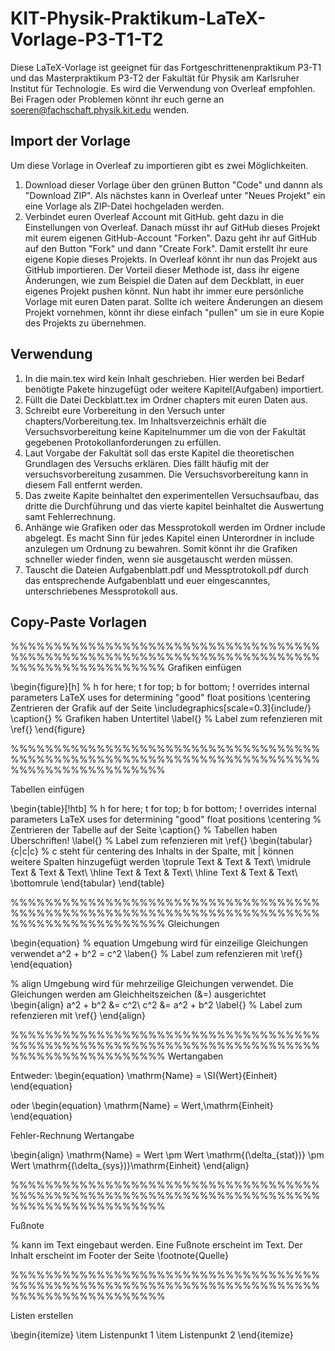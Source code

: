 # KIT-Physik-Praktikum-LaTeX-Vorlage-P3-T1-T2
Diese LaTeX-Vorlage ist geeignet für das Fortgeschrittenenpraktikum P3-T1 und das Masterpraktikum P3-T2 der Fakultät für Physik am Karlsruher Institut für Technologie. Es wird die Verwendung von Overleaf empfohlen.
Bei Fragen oder Problemen könnt ihr euch gerne an soeren@fachschaft.physik.kit.edu wenden.

## Import der Vorlage
Um diese Vorlage in Overleaf zu importieren gibt es zwei Möglichkeiten.
1. Download dieser Vorlage über den grünen Button "Code" und dannn als "Download ZIP". Als nächstes kann in Overleaf unter "Neues Projekt" ein eine Vorlage als ZIP-Datei hochgeladen werden.
2. Verbindet euren Overleaf Account mit GitHub. geht dazu in die Einstellungen von Overleaf. Danach müsst ihr auf GitHub dieses Projekt mit eurem eigenen GitHub-Account "Forken". Dazu geht ihr auf GitHub auf den Button "Fork" und dann "Create Fork". Damit erstellt ihr eure eigene Kopie dieses Projekts. In Overleaf könnt ihr nun das Projekt aus GitHub importieren. Der Vorteil dieser Methode ist, dass ihr eigene Änderungen, wie zum Beispiel die Daten auf dem Deckblatt, in euer eigenes Projekt pushen könnt. Nun habt ihr immer eure persönliche Vorlage mit euren Daten parat. Sollte ich weitere Änderungen an diesem Projekt vornehmen, könnt ihr diese einfach "pullen" um sie in eure Kopie des Projekts zu übernehmen.  

## Verwendung
1. In die main.tex wird kein Inhalt geschrieben. Hier werden bei Bedarf benötigte Pakete hinzugefügt oder weitere Kapitel(Aufgaben) importiert.
2. Füllt die Datei Deckblatt.tex im Ordner chapters mit euren Daten aus.
3. Schreibt eure Vorbereitung in den Versuch unter chapters/Vorbereitung.tex. Im Inhaltsverzeichnis erhält die Versuchsvorbereitung keine Kapitelnummer um die von der Fakultät gegebenen Protokollanforderungen zu erfüllen.
4. Laut Vorgabe der Fakultät soll das erste Kapitel die theoretischen Grundlagen des Versuchs erklären. Dies fällt häufig mit der versuchsvorbereitung zusammen. Die Versuchsvorbereitung kann in diesem Fall entfernt werden.
5. Das zweite Kapite beinhaltet den experimentellen Versuchsaufbau, das dritte die Durchführung und das vierte kapitel beinhaltet die Auswertung samt Fehlerrechnung. 
6. Anhänge wie Grafiken oder das Messprotokoll werden im Ordner include abgelegt. Es macht Sinn für jedes Kapitel einen Unterordner in include anzulegen um Ordnung zu bewahren. Somit könnt ihr die Grafiken schneller wieder finden, wenn sie ausgetauscht werden müssen.
7. Tauscht die Dateien Aufgabenblatt.pdf und Messptrotokoll.pdf durch das entsprechende Aufgabenblatt und euer eingescanntes, unterschriebenes Messprotokoll aus.

## Copy-Paste Vorlagen
%%%%%%%%%%%%%%%%%%%%%%%%%%%%%%%%%%%%%%%%%%%%%%%%%%%%%%%%%%%%%%%%%%%%%%%%%%%%%%%%%%%%%%%%%%
Grafiken einfügen

\begin{figure}[h] % h for here; t for top; b for bottom; ! overrides internal parameters LaTeX uses for determining "good" float positions
\centering Zentrieren der Grafik auf der Seite
\includegraphics[scale=0.3]{include/}
\caption{} % Grafiken haben Untertitel
\label{} % Label zum refenzieren mit \ref{}
\end{figure}

%%%%%%%%%%%%%%%%%%%%%%%%%%%%%%%%%%%%%%%%%%%%%%%%%%%%%%%%%%%%%%%%%%%%%%%%%%%%%%%%%%%%%%%%%%

Tabellen einfügen

\begin{table}[!htb] % h for here; t for top; b for bottom; ! overrides internal parameters LaTeX uses for determining "good" float positions
    \centering % Zentrieren der Tabelle auf der Seite
    \caption{} % Tabellen haben Überschriften!
    \label{} % Label zum refenzieren mit \ref{}
    \begin{tabular}{c|c|c} % c steht für centering des Inhalts in der Spalte, mit | können weitere Spalten hinzugefügt werden
\toprule
Text & Text & Text\\
\midrule
Text & Text & Text\\
\hline
Text & Text & Text\\
\hline
Text & Text & Text\\
\bottomrule
    \end{tabular}
\end{table}

%%%%%%%%%%%%%%%%%%%%%%%%%%%%%%%%%%%%%%%%%%%%%%%%%%%%%%%%%%%%%%%%%%%%%%%%%%%%%%%%%%%%%%%%%%
Gleichungen

\begin{equation} % equation Umgebung wird für einzeilige Gleichungen verwendet
  a^2 + b^2 = c^2
  \laben{} % Label zum refenzieren mit \ref{}
\end{equation}

% align Umgebung wird für mehrzeilige Gleichungen verwendet. Die Gleichungen werden am Gleichheitszeichen (&=) ausgerichtet  
\begin{align}
  a^2 + b^2 &= c^2\\
  c^2 &= a^2 + b^2
  \label{} % Label zum refenzieren mit \ref{}
\end{align}

%%%%%%%%%%%%%%%%%%%%%%%%%%%%%%%%%%%%%%%%%%%%%%%%%%%%%%%%%%%%%%%%%%%%%%%%%%%%%%%%%%%%%%%%%%
Wertangaben

Entweder:
\begin{equation}
  \mathrm{Name} = \SI{Wert}{Einheit}
\end{equation}

oder
\begin{equation}
  \mathrm{Name} = Wert\,\mathrm{Einheit}
\end{equation}

Fehler-Rechnung Wertangabe

\begin{align}
  \mathrm{Name} = Wert \pm Wert \mathrm{(\delta_{stat})} \pm Wert \mathrm{(\delta_{sys})}\mathrm{Einheit}
\end{align}

%%%%%%%%%%%%%%%%%%%%%%%%%%%%%%%%%%%%%%%%%%%%%%%%%%%%%%%%%%%%%%%%%%%%%%%%%%%%%%%%%%%%%%%%%%

Fußnote

% kann im Text eingebaut werden. Eine Fußnote erscheint im Text. Der Inhalt erscheint im Footer der Seite
\footnote{Quelle}

%%%%%%%%%%%%%%%%%%%%%%%%%%%%%%%%%%%%%%%%%%%%%%%%%%%%%%%%%%%%%%%%%%%%%%%%%%%%%%%%%%%%%%%%%%

Listen erstellen

\begin{itemize}
\item Listenpunkt 1
\item Listenpunkt 2
\end{itemize}
